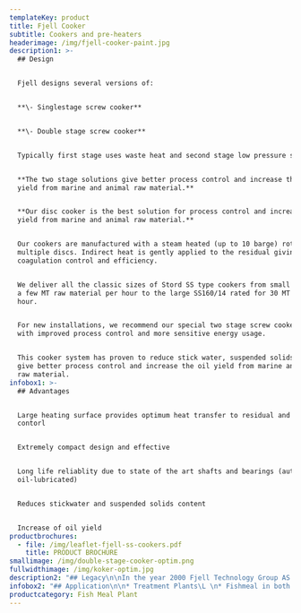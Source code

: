 ```yaml
---
templateKey: product
title: Fjell Cooker
subtitle: Cookers and pre-heaters
headerimage: /img/fjell-cooker-paint.jpg
description1: >-
  ## Design


  Fjell designs several versions of:


  **\- Singlestage screw cooker**


  **\- Double stage screw cooker**


  Typically first stage uses waste heat and second stage low pressure steam.


  **The two stage solutions give better process control and increase the oil
  yield from marine and animal raw material.**


  **Our disc cooker is the best solution for process control and increasing oil
  yield from marine and animal raw material.** 


  Our cookers are manufactured with a steam heated (up to 10 barge) rotor with
  multiple discs. Indirect heat is gently applied to the residual giving full
  coagulation control and efficiency.


  We deliver all the classic sizes of Stord SS type cookers from small units for
  a few MT raw material per hour to the large SS160/14 rated for 30 MT per
  hour. 


  For new installations, we recommend our special two stage screw cooker system
  with improved process control and more sensitive energy usage. 


  This cooker system has proven to reduce stick water, suspended solids content,
  give better process control and increase the oil yield from marine and animal
  raw material.
infobox1: >-
  ## Advantages


  Large heating surface provides optimum heat transfer to residual and process
  contorl 


  Extremely compact design and effective


  Long life reliablity due to state of the art shafts and bearings (automatic
  oil-lubricated)


  Reduces stickwater and suspended solids content


  Increase of oil yield
productbrochures:
  - file: /img/leaflet-fjell-ss-cookers.pdf
    title: PRODUCT BROCHURE
smallimage: /img/double-stage-cooker-optim.png
fullwidthimage: /img/koker-optim.jpg
description2: "## Legacy\n\nIn the year 2000 Fjell Technology Group AS decided to develop a robust and energy efficient rotor design especially designed for modern manufacturing methods like robotic welding. We had a competent staff and senior personnel with experience from design, manufacturing and the installation of about 2000 Stord dryers since the introduction of the technology, which took place in the late fifties. \n\n\L\n\nWe added some young innovative engineers skilled in state of the art engineering design and analysis techniques. The result was the Fjell Turbo Disc Dryer with a unique patented disc design, based on efficient manufacturing techniques.\n\nProblems with leakage after some wear and tear on the welds are practically eliminated, as we have experienced zero leakage on our discs produced after year 2000."
infobox2: "## Application\n\n* Treatment Plants\L \n* Fishmeal in both land based and ship installed plants \n* Ingredients in the food industry\n* Replacement rotors and units for cookers"
productcategory: Fish Meal Plant
---
```


